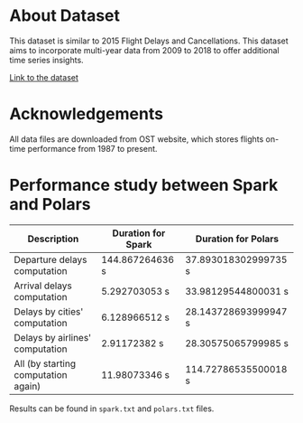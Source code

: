 # About Dataset

This dataset is similar to 2015 Flight Delays and Cancellations. This dataset aims to incorporate multi-year data from 2009 to 2018 to offer additional time series insights.

[Link to the dataset](https://www.kaggle.com/datasets/yuanyuwendymu/airline-delay-and-cancellation-data-2009-2018)

# Acknowledgements

All data files are downloaded from OST website, which stores flights on-time performance from 1987 to present. 

# Performance study between Spark and Polars

| Description                          | Duration for Spark | Duration for Polars  |
| ------------------------------------ | ------------------ | -------------------- |
| Departure delays computation         | 144.867264636 s    | 37.893018302999735 s |
| Arrival delays computation           | 5.292703053 s      | 33.98129544800031 s  |
| Delays by cities' computation        | 6.128966512 s      | 28.143728693999947 s |
| Delays by airlines' computation      | 2.91172382 s       | 28.30575065799985 s  |
| All (by starting computation again)  | 11.98073346 s      | 114.72786535500018 s |

Results can be found in `spark.txt` and `polars.txt` files.
